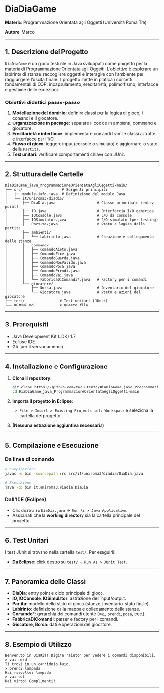 # DiaDiaGame

**Materia**: Programmazione Orientata agli Oggetti (Università Roma Tre)

**Autore**: Marco

---

## 1. Descrizione del Progetto

`DiaDiaGame` è un gioco testuale in Java sviluppato come progetto per la materia di Programmazione Orientata agli Oggetti. L’obiettivo è esplorare un labirinto di stanze, raccogliere oggetti e interagire con l’ambiente per raggiungere l’uscita finale. Il progetto mette in pratica i concetti fondamentali di OOP: incapsulamento, ereditarietà, polimorfismo, interfacce e gestione delle eccezioni.

### Obiettivi didattici passo-passo

1. **Modellazione del dominio**: definire classi per la logica di gioco, i comandi e il giocatore.
2. **Organizzazione in package**: separare il codice in ambienti, command e giocatore.
3. **Ereditarietà e interfacce**: implementare comandi tramite classi astratte e interfacce per l’I/O.
4. **Flusso di gioco**: leggere input (console o simulato) e aggiornare lo stato della `Partita`.
5. **Test unitari**: verificare comportamenti chiave con JUnit.

---

## 2. Struttura delle Cartelle

```
DiaDiaGame_java_ProgrammazioneOrientataAgliOggetti-main/
├── src/                  # Sorgenti principali
│   ├── module-info.java  # Definizione del modulo Java
│   └── it/uniroma3/diadia/
│       ├── DiaDia.java                   # Classe principale (entry point)
│       ├── IO.java                       # Interfaccia I/O generica
│       ├── IOConsole.java                # I/O da console
│       ├── IOSimulator.java              # I/O simulato (per testing)
│       ├── Partita.java                  # Stato e logica della partita
│       ├── ambienti/
│       │   └── Labirinto.java            # Creazione e collegamento delle stanze
│       ├── command/
│       │   ├── ComandoAiuto.java
│       │   ├── ComandoFine.java
│       │   ├── ComandoGuarda.java
│       │   ├── ComandoNonValido.java
│       │   ├── ComandoPosa.java
│       │   ├── ComandoPrendi.java
│       │   ├── ComandoVai.java
│       │   └── FabbricaDiComandi*.java   # Factory per i comandi
│       └── giocatore/
│           ├── Borsa.java                # Inventario del giocatore
│           └── Giocatore.java            # Stato e azioni del giocatore
├── test/                # Test unitari (JUnit)
└── README.md            # Questo file
```

---

## 3. Prerequisiti

* Java Development Kit (JDK) 1.7
* Eclipse IDE
* Git (per il versionamento)

---

## 4. Installazione e Configurazione

1. **Clona il repository**:

   ```bash
   git clone https://github.com/tuo-utente/DiaDiaGame_java_ProgrammazioneOrientataAgliOggetti-main.git
   cd DiaDiaGame_java_ProgrammazioneOrientataAgliOggetti-main
   ```
2. **Importa il progetto in Eclipse**:

   * `File > Import > Existing Projects into Workspace` e seleziona la cartella del progetto.
3. **(Nessuna estrazione aggiuntiva necessaria)**

---

## 5. Compilazione e Esecuzione

### Da linea di comando

```bash
# Compilazione
javac -d bin -sourcepath src src/it/uniroma3/diadia/DiaDia.java

# Esecuzione
java -cp bin it.uniroma3.diadia.DiaDia
```

### Dall’IDE (Eclipse)

* Clic destro su `DiaDia.java` → `Run As > Java Application`.
* Assicurati che la **working directory** sia la cartella principale del progetto.

---

## 6. Test Unitari

I test JUnit si trovano nella cartella `test/`. Per eseguirli:

* **Da Eclipse**: click destro su `test/` → `Run As > JUnit Test`.

---

## 7. Panoramica delle Classi

* **DiaDia**: entry point e ciclo principale di gioco.
* **IO, IOConsole, IOSimulator**: astrazione dell’input/output.
* **Partita**: modello dello stato di gioco (stanze, inventario, stato finale).
* **Labirinto**: definizione della mappa e collegamento delle stanze.
* **Comando**\*: gerarchia dei comandi utente (`vai`, `prendi`, `posa`, ecc.).
* **FabbricaDiComandi**: parser e factory per i comandi.
* **Giocatore, Borsa**: dati e operazioni del giocatore.

---

## 8. Esempio di Utilizzo

```plaintext
Benvenuto in DiaDia! Digita 'aiuto' per vedere i comandi disponibili.
> vai nord
Ti trovi in un corridoio buio.
> prendi lampada
Hai raccolto: lampada
> vai est
Hai vinto! Complimenti!
```

---

##
